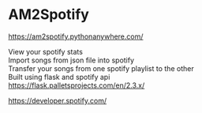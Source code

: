 # AM2Spotify

https://am2spotify.pythonanywhere.com/

View your spotify stats\
Import songs from json file into spotify\
Transfer your songs from one spotify playlist to the other\
Built using flask and spotify api\
https://flask.palletsprojects.com/en/2.3.x/

https://developer.spotify.com/
